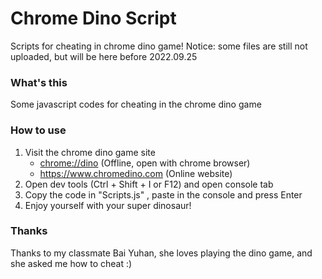 # Chrome Dino Script
Scripts for cheating in chrome dino game! 
Notice: some files are still not uploaded, but will be here before 2022.09.25
### What's this
Some javascript codes for cheating in the chrome dino game
### How to use
1. Visit the chrome dino game site
    - <chrome://dino> (Offline, open with chrome browser)
    - <https://www.chromedino.com> (Online website)
2. Open dev tools (Ctrl + Shift + I or F12) and open console tab
3. Copy the code in "Scripts.js" , paste in the console and press Enter
4. Enjoy yourself with your super dinosaur! 
### Thanks
Thanks to my classmate Bai Yuhan, she loves playing the dino game, and she asked me how to cheat :)
